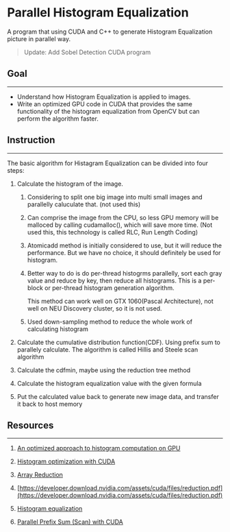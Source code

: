 # Parallel Histogram Equalization

A program that using CUDA and C++ to generate Histogram Equalization picture in parallel way.

> Update: Add Sobel Detection CUDA program

## Goal
***

* Understand how Histogram Equalization is applied to images.
* Write an optimized GPU code in CUDA that provides the same functionality of the histogram
equalization from OpenCV but can perform the algorithm faster.

## Instruction
***

The basic algorithm for Histagram Equalization can be divided into four steps:
 1. Calculate the histogram of the image.
    1. Considering to split one big image into multi small images and parallelly caluculate that. (not used this)
    2. Can comprise the image from the CPU, so less GPU memory will be malloced by calling cudamalloc(), which will save more time. (Not used this, this technology is called RLC, Run Length Coding)
    3. Atomicadd method is initially considered to use, but it will reduce the performance. But we have no choice, it should definitely be used for histogram.
    4. Better way to do is do per-thread histogrms parallelly, sort each gray value and reduce by key, then reduce all histograms. This is a per-block or per-thread histogram generation algorithm.
       
       This method can work well on GTX 1060(Pascal Architecture), not well on NEU Discovery cluster, so it is not used.
    5. Used down-sampling method to reduce the whole work of calculating histogram

 2. Calculate the cumulative distribution function(CDF). Using prefix sum to parallely calculate. The algorithm is called Hillis and Steele scan algorithm
 
 3. Calculate the cdfmin, maybe using the reduction tree method
 
 4. Calculate the histogram equalization value with the given formula

 5. Put the calculated value back to generate new image data, and transfer it back to host memory

## Resources
***

1. [An optimized approach to histogram computation on GPU](https://www.researchgate.net/publication/256674650_An_optimized_approach_to_histogram_computation_on_GPU)

2. [Histogram optimization with CUDA](https://www.researchgate.net/publication/311911798_Histogram_optimization_with_CUDA)

3. [Array Reduction](https://gist.github.com/jatesy/9920023)

4. [https://developer.download.nvidia.com/assets/cuda/files/reduction.pdf](https://developer.download.nvidia.com/assets/cuda/files/reduction.pdf)

5. [Histogram equalization](https://en.wikipedia.org/wiki/Histogram_equalization)

6. [Parallel Prefix Sum (Scan) with CUDA](https://developer.nvidia.com/gpugems/GPUGems3/gpugems3_ch39.html)
